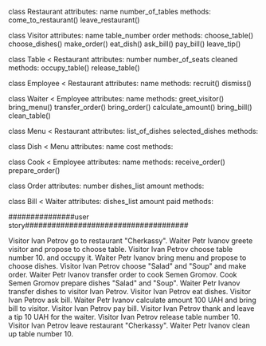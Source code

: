 class Restaurant
attributes:
        name
        number_of_tables
methods:
        come_to_restaurant()
        leave_restaurant()

class Visitor
attributes:
        name
        table_number
        order
methods:
        choose_table()
        choose_dishes()
        make_order()
        eat_dish()
        ask_bill()
        pay_bill()
        leave_tip()

class Table < Restaurant
attributes:
        number
        number_of_seats
        cleaned
methods:
        occupy_table()
        release_table()


class Employee < Restaurant
attributes:
        name
methods:
        recruit()
        dismiss()

class Waiter < Employee
attributes:
        name
methods:
        greet_visitor()
        bring_menu()
        transfer_order()
        bring_order()
        calculate_amount()
        bring_bill()
        clean_table()

class Menu < Restaurant
attributes:
        list_of_dishes
        selected_dishes
methods:
       

class Dish < Menu
attributes:
        name
        cost
methods:


class Cook < Employee
attributes:
        name
methods:
        receive_order()
        prepare_order()

class Order
attributes:
        number
        dishes_list
        amount
methods:

class Bill < Waiter
attributes:
        dishes_list
        amount
        paid
methods:

###############user story#####################################

Visitor Ivan Petrov go to restaurant "Cherkassy".
Waiter Petr Ivanov greete visitor and propose to choose table.
Visitor Ivan Petrov choose table number 10. and occupy it.
Waiter Petr Ivanov bring menu and propose to choose dishes.
Visitor Ivan Petrov choose "Salad" and "Soup" and make order.
Waiter Petr Ivanov transfer order to cook Semen Gromov.
Cook Semen Gromov prepare dishes "Salad" and "Soup".
Waiter Petr Ivanov transfer dishes to visitor Ivan Petrov.
Visitor Ivan Petrov eat dishes.
Visitor Ivan Petrov ask bill.
Waiter Petr Ivanov calculate amount 100 UAH and bring bill to visitor.
Visitor Ivan Petrov pay bill.
Visitor Ivan Petrov thank and leave a tip 10 UAH for the waiter.
Visitor Ivan Petrov release table number 10.
Visitor Ivan Petrov leave restaurant "Cherkassy".
Waiter Petr Ivanov clean up table number 10.





